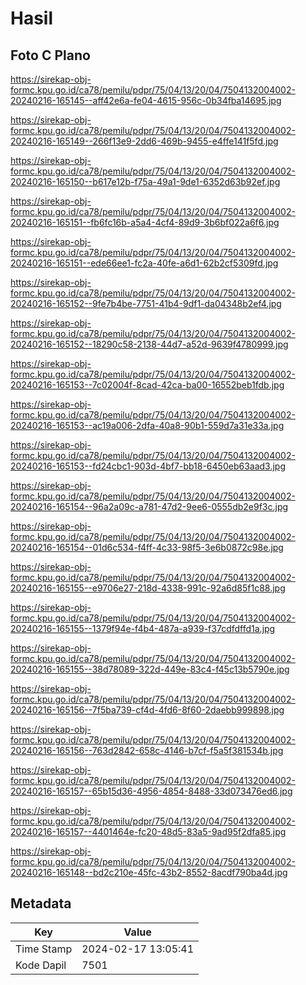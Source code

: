 # Hasil

## Foto C Plano

https://sirekap-obj-formc.kpu.go.id/ca78/pemilu/pdpr/75/04/13/20/04/7504132004002-20240216-165145--aff42e6a-fe04-4615-956c-0b34fba14695.jpg

https://sirekap-obj-formc.kpu.go.id/ca78/pemilu/pdpr/75/04/13/20/04/7504132004002-20240216-165149--266f13e9-2dd6-469b-9455-e4ffe141f5fd.jpg

https://sirekap-obj-formc.kpu.go.id/ca78/pemilu/pdpr/75/04/13/20/04/7504132004002-20240216-165150--b617e12b-f75a-49a1-9de1-6352d63b92ef.jpg

https://sirekap-obj-formc.kpu.go.id/ca78/pemilu/pdpr/75/04/13/20/04/7504132004002-20240216-165151--fb6fc16b-a5a4-4cf4-89d9-3b6bf022a6f6.jpg

https://sirekap-obj-formc.kpu.go.id/ca78/pemilu/pdpr/75/04/13/20/04/7504132004002-20240216-165151--ede66ee1-fc2a-40fe-a6d1-62b2cf5309fd.jpg

https://sirekap-obj-formc.kpu.go.id/ca78/pemilu/pdpr/75/04/13/20/04/7504132004002-20240216-165152--9fe7b4be-7751-41b4-9df1-da04348b2ef4.jpg

https://sirekap-obj-formc.kpu.go.id/ca78/pemilu/pdpr/75/04/13/20/04/7504132004002-20240216-165152--18290c58-2138-44d7-a52d-9639f4780999.jpg

https://sirekap-obj-formc.kpu.go.id/ca78/pemilu/pdpr/75/04/13/20/04/7504132004002-20240216-165153--7c02004f-8cad-42ca-ba00-16552beb1fdb.jpg

https://sirekap-obj-formc.kpu.go.id/ca78/pemilu/pdpr/75/04/13/20/04/7504132004002-20240216-165153--ac19a006-2dfa-40a8-90b1-559d7a31e33a.jpg

https://sirekap-obj-formc.kpu.go.id/ca78/pemilu/pdpr/75/04/13/20/04/7504132004002-20240216-165153--fd24cbc1-903d-4bf7-bb18-6450eb63aad3.jpg

https://sirekap-obj-formc.kpu.go.id/ca78/pemilu/pdpr/75/04/13/20/04/7504132004002-20240216-165154--96a2a09c-a781-47d2-9ee6-0555db2e9f3c.jpg

https://sirekap-obj-formc.kpu.go.id/ca78/pemilu/pdpr/75/04/13/20/04/7504132004002-20240216-165154--01d6c534-f4ff-4c33-98f5-3e6b0872c98e.jpg

https://sirekap-obj-formc.kpu.go.id/ca78/pemilu/pdpr/75/04/13/20/04/7504132004002-20240216-165155--e9706e27-218d-4338-991c-92a6d85f1c88.jpg

https://sirekap-obj-formc.kpu.go.id/ca78/pemilu/pdpr/75/04/13/20/04/7504132004002-20240216-165155--1379f94e-f4b4-487a-a939-f37cdfdffd1a.jpg

https://sirekap-obj-formc.kpu.go.id/ca78/pemilu/pdpr/75/04/13/20/04/7504132004002-20240216-165155--38d78089-322d-449e-83c4-f45c13b5790e.jpg

https://sirekap-obj-formc.kpu.go.id/ca78/pemilu/pdpr/75/04/13/20/04/7504132004002-20240216-165156--7f5ba739-cf4d-4fd6-8f60-2daebb999898.jpg

https://sirekap-obj-formc.kpu.go.id/ca78/pemilu/pdpr/75/04/13/20/04/7504132004002-20240216-165156--763d2842-658c-4146-b7cf-f5a5f381534b.jpg

https://sirekap-obj-formc.kpu.go.id/ca78/pemilu/pdpr/75/04/13/20/04/7504132004002-20240216-165157--65b15d36-4956-4854-8488-33d073476ed6.jpg

https://sirekap-obj-formc.kpu.go.id/ca78/pemilu/pdpr/75/04/13/20/04/7504132004002-20240216-165157--4401464e-fc20-48d5-83a5-9ad95f2dfa85.jpg

https://sirekap-obj-formc.kpu.go.id/ca78/pemilu/pdpr/75/04/13/20/04/7504132004002-20240216-165148--bd2c210e-45fc-43b2-8552-8acdf790ba4d.jpg


## Metadata

| Key        | Value               |
| ---------- | ------------------- |
| Time Stamp | 2024-02-17 13:05:41 |
| Kode Dapil | 7501                |



